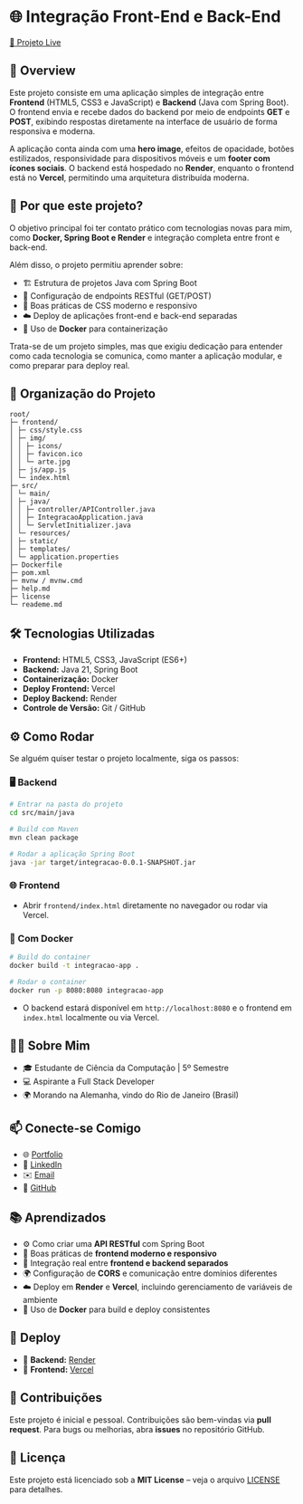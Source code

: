 # 🌐 Integração Front-End e Back-End

[🔗 Projeto Live](https://integracao-backend-frontend.vercel.app/)

## 📝 Overview

Este projeto consiste em uma aplicação simples de integração entre **Frontend** (HTML5, CSS3 e JavaScript) e **Backend** (Java com Spring Boot). O frontend envia e recebe dados do backend por meio de endpoints **GET** e **POST**, exibindo respostas diretamente na interface de usuário de forma responsiva e moderna.  

A aplicação conta ainda com uma **hero image**, efeitos de opacidade, botões estilizados, responsividade para dispositivos móveis e um **footer com ícones sociais**. O backend está hospedado no **Render**, enquanto o frontend está no **Vercel**, permitindo uma arquitetura distribuída moderna.

## 🤔 Por que este projeto?

O objetivo principal foi ter contato prático com tecnologias novas para mim, como **Docker, Spring Boot e Render** e integração completa entre front e back-end.  

Além disso, o projeto permitiu aprender sobre:

- 🏗 Estrutura de projetos Java com Spring Boot  
- 🔄 Configuração de endpoints RESTful (GET/POST)  
- 🎨 Boas práticas de CSS moderno e responsivo  
- ☁️ Deploy de aplicações front-end e back-end separadas  
- 🐳 Uso de **Docker** para containerização  

Trata-se de um projeto simples, mas que exigiu dedicação para entender como cada tecnologia se comunica, como manter a aplicação modular, e como preparar para deploy real.

## 📂 Organização do Projeto
```
root/
├─ frontend/
│ ├─ css/style.css
│ ├─ img/
│ │ ├─ icons/
│ │ ├─ favicon.ico
│ │ └─ arte.jpg
│ ├─ js/app.js
│ └─ index.html
├─ src/
│ └─ main/
│ ├─ java/
│ │ ├─ controller/APIController.java
│ │ ├─ IntegracaoApplication.java
│ │ └─ ServletInitializer.java
│ └─ resources/
│ ├─ static/
│ ├─ templates/
│ └─ application.properties
├─ Dockerfile
├─ pom.xml
├─ mvnw / mvnw.cmd
├─ help.md
├─ license
└─ reademe.md
```

## 🛠 Tecnologias Utilizadas

- **Frontend:** HTML5, CSS3, JavaScript (ES6+)  
- **Backend:** Java 21, Spring Boot  
- **Containerização:** Docker  
- **Deploy Frontend:** Vercel  
- **Deploy Backend:** Render  
- **Controle de Versão:** Git / GitHub  

## ⚙️ Como Rodar

Se alguém quiser testar o projeto localmente, siga os passos:

### 🖥 Backend

```bash
# Entrar na pasta do projeto
cd src/main/java

# Build com Maven
mvn clean package

# Rodar a aplicação Spring Boot
java -jar target/integracao-0.0.1-SNAPSHOT.jar
```

### 🌐 Frontend

- Abrir `frontend/index.html` diretamente no navegador ou rodar via Vercel.

### 🐳 Com Docker

```bash
# Build do container
docker build -t integracao-app .

# Rodar o container
docker run -p 8080:8080 integracao-app
```
- O backend estará disponível em `http://localhost:8080` e o frontend em `index.html` localmente ou via Vercel.

## 👨‍💻 Sobre Mim
* 🎓 Estudante de Ciência da Computação | 5º Semestre
* 💻 Aspirante a Full Stack Developer
* 🌍 Morando na Alemanha, vindo do Rio de Janeiro (Brasil)

## 📫 Conecte-se Comigo

- 🌐 [Portfolio](https://my-portfolio-flame-mu-xxis8wes4p.vercel.app/)  
- 🔗 [LinkedIn](https://www.linkedin.com/in/piter-gomes-4a39281a1/)  
- ✉️ [Email](mailto:piterg.bio@gmail.com)  
- 🐙 [GitHub](https://github.com/pitercoding)  

## 📚 Aprendizados

- ⚙️ Como criar uma **API RESTful** com Spring Boot  
- 🎨 Boas práticas de **frontend moderno e responsivo**  
- 🔄 Integração real entre **frontend e backend separados**  
- 🌍 Configuração de **CORS** e comunicação entre domínios diferentes  
- ☁️ Deploy em **Render** e **Vercel**, incluindo gerenciamento de variáveis de ambiente  
- 🐳 Uso de **Docker** para build e deploy consistentes  

## 🚀 Deploy

- 🔹 **Backend:** [Render](https://render.com/)  
- 🔹 **Frontend:** [Vercel](https://vercel.com/)

## 🤝 Contribuições

Este projeto é inicial e pessoal. Contribuições são bem-vindas via **pull request**. Para bugs ou melhorias, abra **issues** no repositório GitHub.

## 📝 Licença

Este projeto está licenciado sob a **MIT License** – veja o arquivo [LICENSE](./license) para detalhes.

